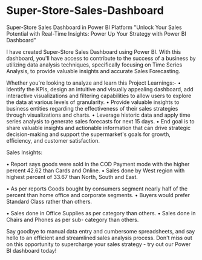 # Super-Store-Sales-Dashboard
Super-Store Sales Dashboard in Power BI Platform
"Unlock Your Sales Potential with Real-Time Insights: Power Up Your Strategy with Power BI Dashboard"

I have created Super-Store Sales Dashboard using Power BI. With this dashboard, you'll have access to contribute to the success of a business by utilizing data analysis techniques, specifically focusing on Time Series Analysis, to provide valuable insights and accurate Sales Forecasting.


Whether you're looking to analyze and learn this Project Learnings:-
• Identify the KPIs, design an intuitive and visually appealing dashboard, add interactive visualizations and filtering capabilities to allow users to explore the data at various levels of granularity.
• Provide valuable insights to business entities regarding the effectiveness of their sales strategies through visualizations and charts.
• Leverage historic data and apply time series analysis to generate sales forecasts for next 15 days.
• End goal is to share valuable insights and actionable information that can drive strategic decision-making and support the supermarket's goals for growth, efficiency, and customer satisfaction.



Sales Insights:

• Report says goods were sold in the COD Payment mode with the higher percent 42.62 than Cards and Online.
• Sales done by West region with highest percent of 33.67 than North, South and East. 

• As per reports Goods bought by consumers segment nearly half of the percent than home office and corporate segments.
• Buyers would prefer Standard Class rather than others.

• Sales done in Office Supplies as per category than others.
• Sales done in Chairs and Phones as per sub- category than others.



Say goodbye to manual data entry and cumbersome spreadsheets, and say hello to an efficient and streamlined sales analysis process. Don't miss out on this opportunity to supercharge your sales strategy - try out our Power BI dashboard today!

